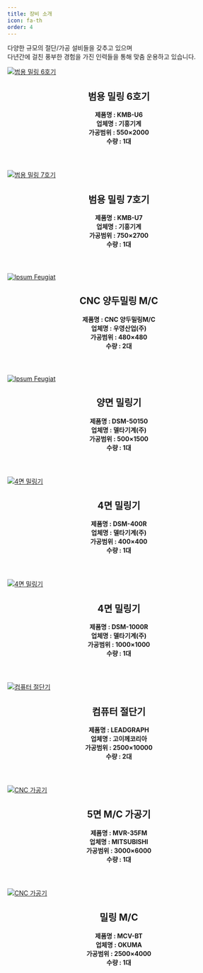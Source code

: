 ```yaml
---
title: 장비 소개
icon: fa-th
order: 4
---
```


<p>다양한 규모의 절단/가공 설비들을 갖추고 있으며<br/>다년간에 걸친 풍부한 경험을 가진 인력들을 통해 맞춤 운용하고 있습니다.</p>

  <div class="row">
    <div class="4u 12u$(mobile)">
      <div class="item">
        <a href="/assets/images/machine_1.jpg" class="image fit" title="범용 밀링 6호기 KMB-U6"><img src="{{ 'assets/images/machine_1.jpg' | relative_url }}" alt="범용 밀링 6호기"/></a>
        <header>
          <h2>범용 밀링 6호기</h2>
          <p><b> 제품명 : KMB-U6<br/> 업체명 : 기흥기계 <br/> 가공범위 : 550×2000 <br/> 수량 : 1대 </b></p>
        </header>
      </div>
      <div class="item">
        <a href="/assets/images/machine_2.jpg" class="image fit" title="범용 밀링 7호기 KMB-U7)"><img src="{{ 'assets/images/machine_2.jpg' | relative_url }}" alt="범용 밀링 7호기"/></a>
        <header>
          <h2>범용 밀링 7호기</h2>
          <p><b> 제품명 : KMB-U7<br/> 업체명 : 기흥기계 <br/> 가공범위 : 750×2700 <br/> 수량 : 1대 </b></p>
        </header>
      </div>
      <div class="item">
        <a href="/assets/images/machine_3.jpg" class="image fit" title="CNC 양두밀링 M/C"><img src="{{ 'assets/images/machine_3.jpg' | relative_url }}" alt="Ipsum Feugiat"/></a>
        <header>
          <h2>CNC 양두밀링 M/C</h2>
          <p><b> 제품명 : CNC 양두밀링M/C<br/> 업체명 : 우영산업(주) <br/> 가공범위 : 480×480 <br/> 수량 : 2대 </b></p>
        </header>
      </div>
    </div>
    <div class="4u 12u$(mobile)">
      <div class="item">
        <a href="/assets/images/machine_4.jpg" class="image fit" title="양면 밀링기 DSM-50150"><img src="{{ 'assets/images/machine_4.jpg' | relative_url }}" alt="Ipsum Feugiat"/></a>
        <header>
          <h2>양면 밀링기</h2>
          <p><b> 제품명 : DSM-50150<br/> 업체명 : 델타기계(주) <br/> 가공범위 : 500×1500 <br/> 수량 : 1대 </b></p>
        </header>
      </div>
      <div class="item">
        <a href="/assets/images/machine_5.jpg" class="image fit" title="4면 밀링기 DSM-400R"><img src="{{ 'assets/images/machine_5.jpg' | relative_url }}" alt="4면 밀링기"/></a>
        <header>
          <h2>4면 밀링기</h2>
          <p><b> 제품명 : DSM-400R<br/> 업체명 : 델타기계(주) <br/> 가공범위 : 400×400 <br/> 수량 : 1대 </b></p>
        </header>
      </div>
      <div class="item">
        <a href="/assets/images/machine_6.jpg" class="image fit" title="4면 밀링기 DSM-1000R"><img src="{{ 'assets/images/machine_6.jpg' | relative_url }}" alt="4면 밀링기"/></a>
        <header>
          <h2>4면 밀링기</h2>
          <p><b> 제품명 : DSM-1000R<br/> 업체명 : 델타기계(주) <br/> 가공범위 : 1000×1000 <br/> 수량 : 1대 </b></p>
        </header>
      </div>
    </div>
    <div class="4u 12u$(mobile)">
      <div class="item">
        <a href="/assets/images/machine_7.jpg" class="image fit" title="컴퓨터 절단기 LEADGRAPH"><img src="{{ 'assets/images/machine_7.jpg' | relative_url }}" alt="컴퓨터 절단기"/></a>
        <header>
          <h2>컴퓨터 절단기</h2>
          <p><b>제품명 : LEADGRAPH<br/> 업체명 : 고이께코리아 <br/> 가공범위 : 2500×10000 <br/> 수량 : 2대 </b></p>
        </header>
      </div>
      <div class="item">
        <a href="/assets/images/machine_8.jpg" class="image fit" title="5면 M/C 가공기 MVR-35FM"><img src="{{ 'assets/images/machine_8.jpg' | relative_url }}" alt="CNC 가공기"/></a>
        <header>
          <h2>5면 M/C 가공기</h2>
          <p><b>제품명 : MVR-35FM<br/> 업체명 : MITSUBISHI <br/> 가공범위 : 3000×6000 <br/> 수량 : 1대 </b></p>
        </header>
      </div>
      <div class="item">
        <a href="/assets/images/machine_9.jpg" class="image fit" title="밀링 M/C MCV-BT"><img src="{{ 'assets/images/machine_9.jpg' | relative_url }}" alt="CNC 가공기"/></a>
        <header>
          <h2>밀링 M/C</h2>
          <p><b>제품명 : MCV-BT<br/> 업체명 : OKUMA <br/> 가공범위 : 2500×4000 <br/> 수량 : 1대 </b></p>
        </header>
      </div>
    </div>
  </div>
